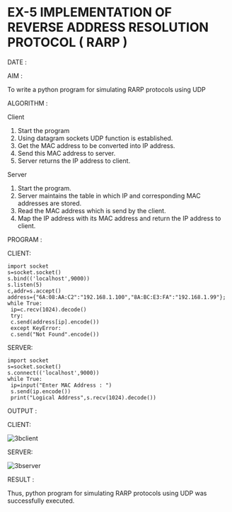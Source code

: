 # EX-5 IMPLEMENTATION OF REVERSE ADDRESS RESOLUTION PROTOCOL ( RARP )

DATE :

AIM :


To write a python program for simulating RARP protocols using UDP


ALGORITHM :


Client 

1. Start the program
2. Using datagram sockets UDP function is established.
3. Get the MAC address to be converted into IP address.
4. Send this MAC address to server.
5. Server returns the IP address to client.


Server

1. Start the program.
2. Server maintains the table in which IP and corresponding MAC addresses are stored.
3. Read the MAC address which is send by the client.
4. Map the IP address with its MAC address and return the IP address to client.


PROGRAM :

CLIENT:

```
import socket
s=socket.socket()
s.bind(('localhost',9000))
s.listen(5)
c,addr=s.accept()
address={"6A:08:AA:C2":"192.168.1.100","8A:BC:E3:FA":"192.168.1.99"};
while True:
 ip=c.recv(1024).decode()
 try:
 c.send(address[ip].encode())
 except KeyError:
 c.send("Not Found".encode())
 ```
 
 
SERVER:

```
import socket
s=socket.socket()
s.connect(('localhost',9000))
while True:
 ip=input("Enter MAC Address : ")
 s.send(ip.encode())
 print("Logical Address",s.recv(1024).decode())
 ```
 
 


OUTPUT :


CLIENT:  


![3bclient](https://github.com/sujathamohankumar/EX-5/assets/135570619/8ad27bf6-a8ae-4cda-b3b6-51e151cdd4f4)






SERVER:

![3bserver](https://github.com/sujathamohankumar/EX-5/assets/135570619/55bbb471-a4c7-4e6e-85fe-9bce0cc823ee)






RESULT :

Thus, python program for simulating RARP protocols using UDP was successfully executed.
